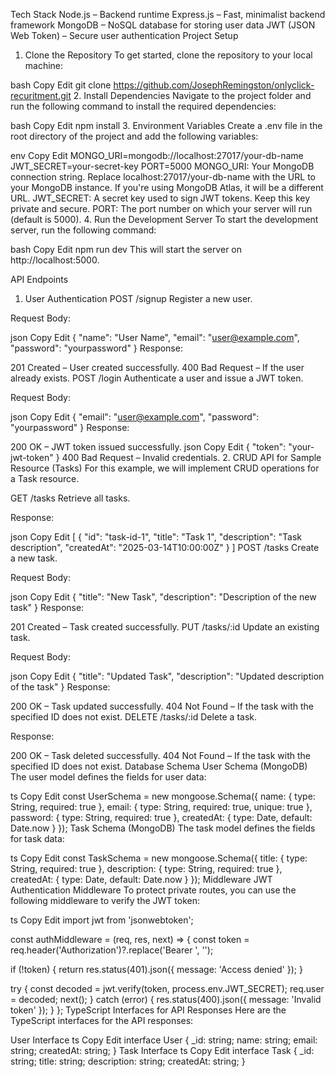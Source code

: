 Tech Stack
Node.js – Backend runtime
Express.js – Fast, minimalist backend framework
MongoDB – NoSQL database for storing user data
JWT (JSON Web Token) – Secure user authentication
Project Setup
1. Clone the Repository
To get started, clone the repository to your local machine:

bash
Copy
Edit
git clone https://github.com/JosephRemingston/onlyclick-recuritment.git
2. Install Dependencies
Navigate to the project folder and run the following command to install the required dependencies:

bash
Copy
Edit
npm install
3. Environment Variables
Create a .env file in the root directory of the project and add the following variables:

env
Copy
Edit
MONGO_URI=mongodb://localhost:27017/your-db-name
JWT_SECRET=your-secret-key
PORT=5000
MONGO_URI: Your MongoDB connection string. Replace localhost:27017/your-db-name with the URL to your MongoDB instance. If you're using MongoDB Atlas, it will be a different URL.
JWT_SECRET: A secret key used to sign JWT tokens. Keep this key private and secure.
PORT: The port number on which your server will run (default is 5000).
4. Run the Development Server
To start the development server, run the following command:

bash
Copy
Edit
npm run dev
This will start the server on http://localhost:5000.

API Endpoints
1. User Authentication
POST /signup
Register a new user.

Request Body:

json
Copy
Edit
{
  "name": "User Name",
  "email": "user@example.com",
  "password": "yourpassword"
}
Response:

201 Created – User created successfully.
400 Bad Request – If the user already exists.
POST /login
Authenticate a user and issue a JWT token.

Request Body:

json
Copy
Edit
{
  "email": "user@example.com",
  "password": "yourpassword"
}
Response:

200 OK – JWT token issued successfully.
json
Copy
Edit
{
  "token": "your-jwt-token"
}
400 Bad Request – Invalid credentials.
2. CRUD API for Sample Resource (Tasks)
For this example, we will implement CRUD operations for a Task resource.

GET /tasks
Retrieve all tasks.

Response:

json
Copy
Edit
[
  {
    "id": "task-id-1",
    "title": "Task 1",
    "description": "Task description",
    "createdAt": "2025-03-14T10:00:00Z"
  }
]
POST /tasks
Create a new task.

Request Body:

json
Copy
Edit
{
  "title": "New Task",
  "description": "Description of the new task"
}
Response:

201 Created – Task created successfully.
PUT /tasks/:id
Update an existing task.

Request Body:

json
Copy
Edit
{
  "title": "Updated Task",
  "description": "Updated description of the task"
}
Response:

200 OK – Task updated successfully.
404 Not Found – If the task with the specified ID does not exist.
DELETE /tasks/:id
Delete a task.

Response:

200 OK – Task deleted successfully.
404 Not Found – If the task with the specified ID does not exist.
Database Schema
User Schema (MongoDB)
The user model defines the fields for user data:

ts
Copy
Edit
const UserSchema = new mongoose.Schema({
  name: { type: String, required: true },
  email: { type: String, required: true, unique: true },
  password: { type: String, required: true },
  createdAt: { type: Date, default: Date.now }
});
Task Schema (MongoDB)
The task model defines the fields for task data:

ts
Copy
Edit
const TaskSchema = new mongoose.Schema({
  title: { type: String, required: true },
  description: { type: String, required: true },
  createdAt: { type: Date, default: Date.now }
});
Middleware
JWT Authentication Middleware
To protect private routes, you can use the following middleware to verify the JWT token:

ts
Copy
Edit
import jwt from 'jsonwebtoken';

const authMiddleware = (req, res, next) => {
  const token = req.header('Authorization')?.replace('Bearer ', '');

  if (!token) {
    return res.status(401).json({ message: 'Access denied' });
  }

  try {
    const decoded = jwt.verify(token, process.env.JWT_SECRET);
    req.user = decoded;
    next();
  } catch (error) {
    res.status(400).json({ message: 'Invalid token' });
  }
};
TypeScript Interfaces for API Responses
Here are the TypeScript interfaces for the API responses:

User Interface
ts
Copy
Edit
interface User {
  _id: string;
  name: string;
  email: string;
  createdAt: string;
}
Task Interface
ts
Copy
Edit
interface Task {
  _id: string;
  title: string;
  description: string;
  createdAt: string;
}

